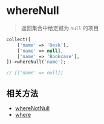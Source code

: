 # whereNull

> 返回集合中给定键为 `null` 的项目

```php
collect([
    ['name' => 'Desk'],
    ['name' => null],
    ['name' => 'Bookcase'],
])->whereNull('name');

// [['name' => null]] 
```

## 相关方法

- [whereNotNull](whereNotNull.md)
- [where](where.md)
